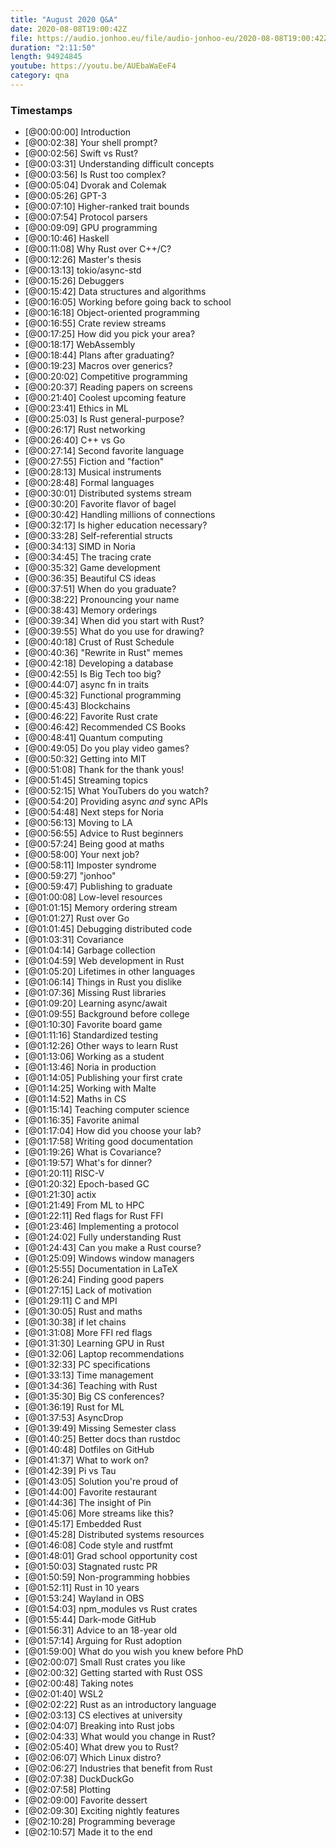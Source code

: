 ```yaml
---
title: "August 2020 Q&A"
date: 2020-08-08T19:00:42Z
file: https://audio.jonhoo.eu/file/audio-jonhoo-eu/2020-08-08T19:00:42Z.mp3
duration: "2:11:50"
length: 94924845
youtube: https://youtu.be/AUEbaWaEeF4
category: qna
---
```


### Timestamps

- [@00:00:00] Introduction
- [@00:02:38] Your shell prompt?
- [@00:02:56] Swift vs Rust?
- [@00:03:31] Understanding difficult concepts
- [@00:03:56] Is Rust too complex?
- [@00:05:04] Dvorak and Colemak
- [@00:05:26] GPT-3
- [@00:07:10] Higher-ranked trait bounds
- [@00:07:54] Protocol parsers
- [@00:09:09] GPU programming
- [@00:10:46] Haskell
- [@00:11:08] Why Rust over C++/C?
- [@00:12:26] Master's thesis
- [@00:13:13] tokio/async-std
- [@00:15:26] Debuggers
- [@00:15:42] Data structures and algorithms
- [@00:16:05] Working before going back to school
- [@00:16:18] Object-oriented programming
- [@00:16:55] Crate review streams
- [@00:17:25] How did you pick your area?
- [@00:18:17] WebAssembly
- [@00:18:44] Plans after graduating?
- [@00:19:23] Macros over generics?
- [@00:20:02] Competitive programming
- [@00:20:37] Reading papers on screens
- [@00:21:40] Coolest upcoming feature
- [@00:23:41] Ethics in ML
- [@00:25:03] Is Rust general-purpose?
- [@00:26:17] Rust networking
- [@00:26:40] C++ vs Go
- [@00:27:14] Second favorite language
- [@00:27:55] Fiction and "faction"
- [@00:28:13] Musical instruments
- [@00:28:48] Formal languages
- [@00:30:01] Distributed systems stream
- [@00:30:20] Favorite flavor of bagel
- [@00:30:42] Handling millions of connections
- [@00:32:17] Is higher education necessary?
- [@00:33:28] Self-referential structs
- [@00:34:13] SIMD in Noria
- [@00:34:45] The tracing crate
- [@00:35:32] Game development
- [@00:36:35] Beautiful CS ideas
- [@00:37:51] When do you graduate?
- [@00:38:22] Pronouncing your name
- [@00:38:43] Memory orderings
- [@00:39:34] When did you start with Rust?
- [@00:39:55] What do you use for drawing?
- [@00:40:18] Crust of Rust Schedule
- [@00:40:36] "Rewrite in Rust" memes
- [@00:42:18] Developing a database
- [@00:42:55] Is Big Tech too big?
- [@00:44:07] async fn in traits
- [@00:45:32] Functional programming
- [@00:45:43] Blockchains
- [@00:46:22] Favorite Rust crate
- [@00:46:42] Recommended CS Books
- [@00:48:41] Quantum computing
- [@00:49:05] Do you play video games?
- [@00:50:32] Getting into MIT
- [@00:51:08] Thank for the thank yous!
- [@00:51:45] Streaming topics
- [@00:52:15] What YouTubers do you watch?
- [@00:54:20] Providing async *and* sync APIs
- [@00:54:48] Next steps for Noria
- [@00:56:13] Moving to LA
- [@00:56:55] Advice to Rust beginners
- [@00:57:24] Being good at maths
- [@00:58:00] Your next job?
- [@00:58:11] Imposter syndrome
- [@00:59:27] "jonhoo"
- [@00:59:47] Publishing to graduate
- [@01:00:08] Low-level resources
- [@01:01:15] Memory ordering stream
- [@01:01:27] Rust over Go
- [@01:01:45] Debugging distributed code
- [@01:03:31] Covariance
- [@01:04:14] Garbage collection
- [@01:04:59] Web development in Rust
- [@01:05:20] Lifetimes in other languages
- [@01:06:14] Things in Rust you dislike
- [@01:07:36] Missing Rust libraries
- [@01:09:20] Learning async/await
- [@01:09:55] Background before college
- [@01:10:30] Favorite board game
- [@01:11:16] Standardized testing
- [@01:12:26] Other ways to learn Rust
- [@01:13:06] Working as a student
- [@01:13:46] Noria in production
- [@01:14:05] Publishing your first crate
- [@01:14:25] Working with Malte
- [@01:14:52] Maths in CS
- [@01:15:14] Teaching computer science
- [@01:16:35] Favorite animal
- [@01:17:04] How did you choose your lab?
- [@01:17:58] Writing good documentation
- [@01:19:26] What is Covariance?
- [@01:19:57] What's for dinner?
- [@01:20:11] RISC-V
- [@01:20:32] Epoch-based GC
- [@01:21:30] actix
- [@01:21:49] From ML to HPC
- [@01:22:11] Red flags for Rust FFI
- [@01:23:46] Implementing a protocol
- [@01:24:02] Fully understanding Rust
- [@01:24:43] Can you make a Rust course?
- [@01:25:09] Windows window managers
- [@01:25:55] Documentation in LaTeX
- [@01:26:24] Finding good papers
- [@01:27:15] Lack of motivation
- [@01:29:11] C and MPI
- [@01:30:05] Rust and maths
- [@01:30:38] if let chains
- [@01:31:08] More FFI red flags
- [@01:31:30] Learning GPU in Rust
- [@01:32:06] Laptop recommendations
- [@01:32:33] PC specifications
- [@01:33:13] Time management
- [@01:34:36] Teaching with Rust
- [@01:35:30] Big CS conferences?
- [@01:36:19] Rust for ML
- [@01:37:53] AsyncDrop
- [@01:39:49] Missing Semester class
- [@01:40:25] Better docs than rustdoc
- [@01:40:48] Dotfiles on GitHub
- [@01:41:37] What to work on?
- [@01:42:39] Pi vs Tau
- [@01:43:05] Solution you're proud of
- [@01:44:00] Favorite restaurant
- [@01:44:36] The insight of Pin
- [@01:45:06] More streams like this?
- [@01:45:17] Embedded Rust
- [@01:45:28] Distributed systems resources
- [@01:46:08] Code style and rustfmt
- [@01:48:01] Grad school opportunity cost
- [@01:50:03] Stagnated rustc PR
- [@01:50:59] Non-programming hobbies
- [@01:52:11] Rust in 10 years
- [@01:53:24] Wayland in OBS
- [@01:54:03] npm_modules vs Rust crates
- [@01:55:44] Dark-mode GitHub
- [@01:56:31] Advice to an 18-year old
- [@01:57:14] Arguing for Rust adoption
- [@01:59:00] What do you wish you knew before PhD
- [@02:00:07] Small Rust crates you like
- [@02:00:32] Getting started with Rust OSS
- [@02:00:48] Taking notes
- [@02:01:40] WSL2
- [@02:02:22] Rust as an introductory language
- [@02:03:13] CS electives at university
- [@02:04:07] Breaking into Rust jobs
- [@02:04:33] What would you change in Rust?
- [@02:05:40] What drew you to Rust?
- [@02:06:07] Which Linux distro?
- [@02:06:27] Industries that benefit from Rust
- [@02:07:38] DuckDuckGo
- [@02:07:58] Plotting
- [@02:09:00] Favorite dessert
- [@02:09:30] Exciting nightly features
- [@02:10:28] Programming beverage
- [@02:10:57] Made it to the end
